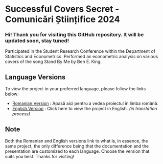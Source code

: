 # Successful Covers Secret - Comunicări Științifice 2024

### Hi! Thank you for visiting this GitHub repository. It will be updated soon, stay tuned!


  
Participated in the Student Research Conference within the Department of Statistics and Econometrics. Performed an econometric analysis on various covers of the song Stand By Me by Ben E. King.

## Language Versions

To view the project in your preferred language, please follow the links below:

- [Romanian Version](../../tree/RO)   :    Apasă aici pentru a vedea proiectul în limba română.
- [English Version](../../tree/EN)  :    Click here to view the project in English. *(in translation process)*

## Note

Both the Romanian and English versions link to what is, in essence, the same project, the only difference being that the documentation and the presentation are customized to each language. Choose the version that suits you best. Thanks for visiting!
